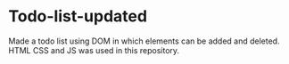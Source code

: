 # Todo-list-updated
Made a todo list using DOM in which elements can be added and deleted. HTML CSS and JS was used in this repository.
